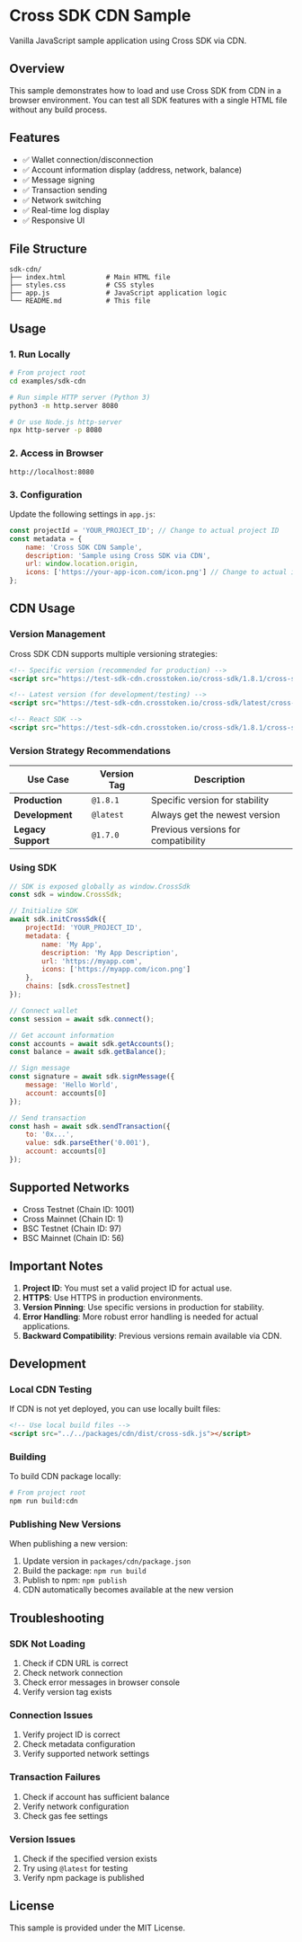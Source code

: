 # Cross SDK CDN Sample

Vanilla JavaScript sample application using Cross SDK via CDN.

## Overview

This sample demonstrates how to load and use Cross SDK from CDN in a browser environment. You can test all SDK features with a single HTML file without any build process.

## Features

- ✅ Wallet connection/disconnection
- ✅ Account information display (address, network, balance)
- ✅ Message signing
- ✅ Transaction sending
- ✅ Network switching
- ✅ Real-time log display
- ✅ Responsive UI

## File Structure

```
sdk-cdn/
├── index.html          # Main HTML file
├── styles.css          # CSS styles
├── app.js              # JavaScript application logic
└── README.md           # This file
```

## Usage

### 1. Run Locally

```bash
# From project root
cd examples/sdk-cdn

# Run simple HTTP server (Python 3)
python3 -m http.server 8080

# Or use Node.js http-server
npx http-server -p 8080
```

### 2. Access in Browser

```
http://localhost:8080
```

### 3. Configuration

Update the following settings in `app.js`:

```javascript
const projectId = 'YOUR_PROJECT_ID'; // Change to actual project ID
const metadata = {
    name: 'Cross SDK CDN Sample',
    description: 'Sample using Cross SDK via CDN',
    url: window.location.origin,
    icons: ['https://your-app-icon.com/icon.png'] // Change to actual icon URL
};
```

## CDN Usage

### Version Management

Cross SDK CDN supports multiple versioning strategies:

```html
<!-- Specific version (recommended for production) -->
<script src="https://test-sdk-cdn.crosstoken.io/cross-sdk/1.8.1/cross-sdk.js"></script>

<!-- Latest version (for development/testing) -->
<script src="https://test-sdk-cdn.crosstoken.io/cross-sdk/latest/cross-sdk.js"></script>

<!-- React SDK -->
<script src="https://test-sdk-cdn.crosstoken.io/cross-sdk/1.8.1/cross-sdk-react.js"></script>
```

### Version Strategy Recommendations

| Use Case | Version Tag | Description |
|----------|-------------|-------------|
| **Production** | `@1.8.1` | Specific version for stability |
| **Development** | `@latest` | Always get the newest version |
| **Legacy Support** | `@1.7.0` | Previous versions for compatibility |

### Using SDK

```javascript
// SDK is exposed globally as window.CrossSdk
const sdk = window.CrossSdk;

// Initialize SDK
await sdk.initCrossSdk({
    projectId: 'YOUR_PROJECT_ID',
    metadata: {
        name: 'My App',
        description: 'My App Description',
        url: 'https://myapp.com',
        icons: ['https://myapp.com/icon.png']
    },
    chains: [sdk.crossTestnet]
});

// Connect wallet
const session = await sdk.connect();

// Get account information
const accounts = await sdk.getAccounts();
const balance = await sdk.getBalance();

// Sign message
const signature = await sdk.signMessage({
    message: 'Hello World',
    account: accounts[0]
});

// Send transaction
const hash = await sdk.sendTransaction({
    to: '0x...',
    value: sdk.parseEther('0.001'),
    account: accounts[0]
});
```

## Supported Networks

- Cross Testnet (Chain ID: 1001)
- Cross Mainnet (Chain ID: 1)
- BSC Testnet (Chain ID: 97)
- BSC Mainnet (Chain ID: 56)

## Important Notes

1. **Project ID**: You must set a valid project ID for actual use.
2. **HTTPS**: Use HTTPS in production environments.
3. **Version Pinning**: Use specific versions in production for stability.
4. **Error Handling**: More robust error handling is needed for actual applications.
5. **Backward Compatibility**: Previous versions remain available via CDN.

## Development

### Local CDN Testing

If CDN is not yet deployed, you can use locally built files:

```html
<!-- Use local build files -->
<script src="../../packages/cdn/dist/cross-sdk.js"></script>
```

### Building

To build CDN package locally:

```bash
# From project root
npm run build:cdn
```

### Publishing New Versions

When publishing a new version:

1. Update version in `packages/cdn/package.json`
2. Build the package: `npm run build`
3. Publish to npm: `npm publish`
4. CDN automatically becomes available at the new version

## Troubleshooting

### SDK Not Loading

1. Check if CDN URL is correct
2. Check network connection
3. Check error messages in browser console
4. Verify version tag exists

### Connection Issues

1. Verify project ID is correct
2. Check metadata configuration
3. Verify supported network settings

### Transaction Failures

1. Check if account has sufficient balance
2. Verify network configuration
3. Check gas fee settings

### Version Issues

1. Check if the specified version exists
2. Try using `@latest` for testing
3. Verify npm package is published

## License

This sample is provided under the MIT License. 